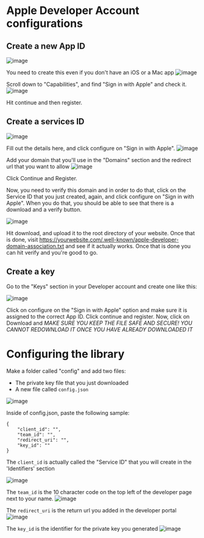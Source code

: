 # Apple Developer Account configurations

## Create a new App ID
![image](https://user-images.githubusercontent.com/5569219/59017558-6d643600-8861-11e9-927b-a4952b56f34e.png)

You need to create this even if you don't have an iOS or a Mac app
![image](https://user-images.githubusercontent.com/5569219/59017608-95539980-8861-11e9-9605-86c509cd7d68.png)

Scroll down to "Capabilities", and find "Sign in with Apple" and check it.
![image](https://user-images.githubusercontent.com/5569219/59017720-dea3e900-8861-11e9-898e-f486c093edd8.png)

Hit continue and then register.

## Create a services ID
![image](https://user-images.githubusercontent.com/5569219/59017808-16ab2c00-8862-11e9-8beb-4da7bb509b0c.png)

Fill out the details here, and click configure on "Sign in with Apple".
![image](https://user-images.githubusercontent.com/5569219/59017915-5540e680-8862-11e9-8fd0-e26c425348db.png)

Add your domain that you'll use in the "Domains" section and the redirect url that you want to allow
![image](https://user-images.githubusercontent.com/5569219/59018072-a7820780-8862-11e9-9e79-a8c7bb71ca45.png)

Click Continue and Register.

Now, you need to verify this domain and in order to do that, click on the Service ID that you just created, again, and click configure on "Sign in with Apple". When you do that, you should be able to see that there is a download and a verify button.

![image](https://user-images.githubusercontent.com/5569219/59018636-f54b3f80-8863-11e9-919e-be685f171f95.png)

Hit download, and upload it to the root directory of your website. Once that is done, visit https://yourwebsite.com/.well-known/apple-developer-domain-association.txt and see if it actually works. Once that is done you can hit verify and you're good to go.

## Create a key

Go to the "Keys" section in your Developer account and create one like this:

![image](https://user-images.githubusercontent.com/5569219/59018970-be295e00-8864-11e9-9129-3619ea3a5af3.png)

Click on configure on the "Sign in with Apple" option and make sure it is assigned to the correct App ID. Click continue and register. Now, click on Download and *MAKE SURE YOU KEEP THE FILE SAFE AND SECURE! YOU CANNOT REDOWNLOAD IT ONCE YOU HAVE ALREADY DOWNLOADED IT*

# Configuring the library

Make a folder called "config" and add two files:
- The private key file that you just downloaded
- A new file called ```config.json```

![image](https://user-images.githubusercontent.com/5569219/59019341-7e16ab00-8865-11e9-8408-958621d545b2.png)


Inside of config.json, paste the following sample:
```
{
    "client_id": "",
    "team_id": "",
    "redirect_uri": "",
    "key_id": ""
}
```

The ```client_id``` is actually called the "Service ID" that you will create in the 'Identifiers' section

![image](https://user-images.githubusercontent.com/5569219/59019687-24fb4700-8866-11e9-8302-291a0d63006b.png)


The ```team_id``` is the 10 character code on the top left of the developer page next to your name.
![image](https://user-images.githubusercontent.com/5569219/59019533-dcdc2480-8865-11e9-9db3-3e8f613a4f57.png)

The ```redirect_uri``` is the return url you added in the developer portal
![image](https://user-images.githubusercontent.com/5569219/59018636-f54b3f80-8863-11e9-919e-be685f171f95.png)

The ```key_id``` is the identifier for the private key you generated
![image](https://user-images.githubusercontent.com/5569219/59019916-87544780-8866-11e9-94d8-f454741dcbc6.png)
